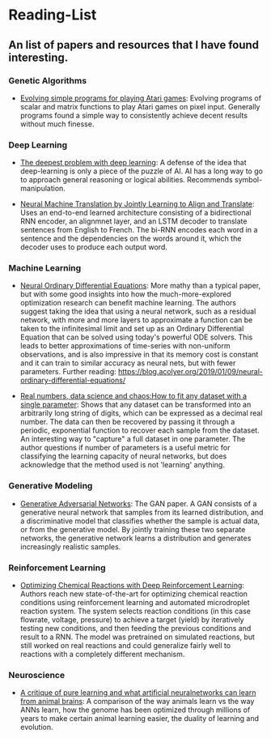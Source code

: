 # Reading-List
An list of papers and resources that I have found interesting.
--------------------------------------------------------------------------------

### Genetic Algorithms
* [Evolving simple programs for playing Atari games](https://arxiv.org/abs/1806.05695):
    Evolving programs of scalar and matrix functions to play Atari games on pixel input. Generally programs found a simple way to consistently achieve decent results without much finesse. 

### Deep Learning
* [The deepest problem with deep learning](https://medium.com/@GaryMarcus/the-deepest-problem-with-deep-learning-91c5991f5695): A defense of the idea that deep-learning is only a piece of the puzzle of AI. AI has a long way to go to approach general reasoning or logical abilities. Recommends symbol-manipulation.
    
* [Neural Machine Translation by Jointly Learning to Align and Translate](https://arxiv.org/pdf/1409.0473v7.pdf): Uses an end-to-end learned architecture consisting of a bidirectional RNN encoder, an alignmnet layer, and an LSTM decoder to translate sentences from English to French. The bi-RNN encodes each word in a sentence and the dependencies on the words around it, which the decoder uses to produce each output word.

### Machine Learning
* [Neural Ordinary Differential Equations](https://arxiv.org/pdf/1806.07366.pdf): More mathy than a typical paper, but with some good insights into how the much-more-explored optimization research can benefit machine learning. The authors suggest taking the idea that using a neural network, such as a residual network, with more and more layers to approximate a function can be taken to the infinitesimal limit and set up as an Ordinary Differential Equation that can be solved using today's powerful ODE solvers. This leads to better approximations of time-series with non-uniform observations, and is also impressive in that its memory cost is constant and it can train to similar accuracy as neural nets, but with fewer parameters. Further reading: https://blog.acolyer.org/2019/01/09/neural-ordinary-differential-equations/

* [Real numbers, data science and chaos:How to fit any dataset with a single parameter](https://arxiv.org/pdf/1904.12320.pdf): Shows that any dataset can be transformed into an arbitrarily long string of digits, which can be expressed as a decimal real number. The data can then be recovered by passing it through a periodic, exponential function to recover each sample from the dataset. An interesting way to "capture" a full dataset in one parameter. The author questions if number of parameters is a useful metric for classifying the learning capacity of neural networks, but does acknowledge that the method used is not 'learning' anything.

### Generative Modeling
* [Generative Adversarial Networks](https://arxiv.org/abs/1406.2661): The GAN paper. A GAN consists of a generative neural network that samples from its learned distribution, and a discriminative model that classifies whether the sample is actual data, or from the generative model. By jointly training these two separate networks, the generative network learns a distribution and generates increasingly realistic samples.

### Reinforcement Learning
* [Optimizing Chemical Reactions with Deep Reinforcement Learning](https://pubs.acs.org/doi/full/10.1021/acscentsci.7b00492): Authors reach new state-of-the-art for optimizing chemical reaction conditions using reinforcement learning and automated microdroplet reaction system. The system selects reaction conditions (in this case flowrate, voltage, pressure) to achieve a target (yield) by iteratively testing new conditions, and then feeding the previous conditions and result to a RNN. The model was pretrained on simulated reactions, but still worked on real reactions and could generalize fairly well to reactions with a completely different mechanism.

### Neuroscience
* [A critique of pure learning and what artificial neuralnetworks can learn from animal brains](https://www.nature.com/articles/s41467-019-11786-6.pdf): A comparison of the way animals learn vs the way ANNs learn, how the genome has been optimized through millions of years to make certain animal learning easier, the duality of learning and evolution.
